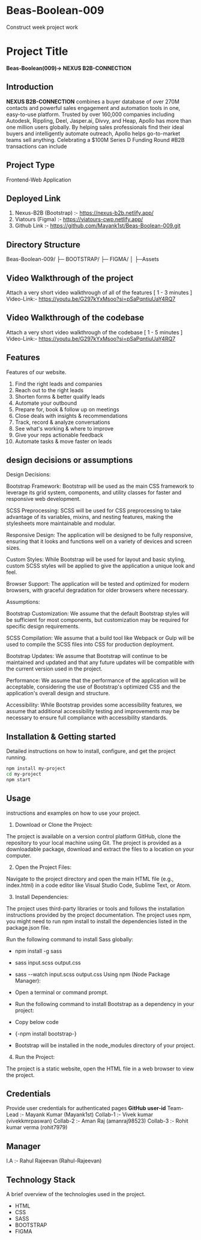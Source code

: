 # Beas-Boolean-009
Construct week project work

# Project Title

**Beas-Boolean(009)-> NEXUS B2B-CONNECTION**

## Introduction
**NEXUS B2B-CONNECTION** combines a buyer database of over 270M contacts and powerful sales engagement and automation tools in one, easy-to-use platform. Trusted by over 160,000 companies including Autodesk, Rippling, Deel, Jasper.ai, Divvy, and Heap, Apollo has more than one million users globally. By helping sales professionals find their ideal buyers and intelligently automate outreach, Apollo helps go-to-market teams sell anything.
Celebrating a $100M Series D Funding Round 
#B2B transactions can include

## Project Type
Frontend-Web Application

## Deployed Link
1. Nexus-B2B (Bootstrap) :- https://nexus-b2b.netlify.app/
2. Viatours (Figma)      :- https://viatours-cwp.netlify.app/
3. Github Link           :- https://github.com/Mayank1st/Beas-Boolean-009.git

## Directory Structure
Beas-Boolean-009/
├─ BOOTSTRAP/
├─ FIGMA/
│  ├─Assets

## Video Walkthrough of the project
Attach a very short video walkthrough of all of the features [ 1 - 3 minutes ]
Video-Link:- https://youtu.be/G297kYxMsoo?si=pSaPqntiuUaY4RQ7

## Video Walkthrough of the codebase
Attach a very short video walkthrough of the codebase [ 1 - 5 minutes ]
Video-Link:- https://youtu.be/G297kYxMsoo?si=pSaPqntiuUaY4RQ7

## Features
Features of our website.
1. Find the right leads and companies
2. Reach out to the right leads
3. Shorten forms & better qualify leads
4. Automate your outbound
5. Prepare for, book & follow up on meetings
6. Close deals with insights & recommendations
7. Track, record & analyze conversations
8. See what's working & where to improve
9. Give your reps actionable feedback
10. Automate tasks & move faster on leads


## design decisions or assumptions
Design Decisions:

Bootstrap Framework: Bootstrap will be used as the main CSS framework to leverage its grid system, components, and utility classes for faster and responsive web development.

SCSS Preprocessing: SCSS will be used for CSS preprocessing to take advantage of its variables, mixins, and nesting features, making the stylesheets more maintainable and modular.

Responsive Design: The application will be designed to be fully responsive, ensuring that it looks and functions well on a variety of devices and screen sizes.

Custom Styles: While Bootstrap will be used for layout and basic styling, custom SCSS styles will be applied to give the application a unique look and feel.

Browser Support: The application will be tested and optimized for modern browsers, with graceful degradation for older browsers where necessary.

Assumptions:

Bootstrap Customization: We assume that the default Bootstrap styles will be sufficient for most components, but customization may be required for specific design requirements.

SCSS Compilation: We assume that a build tool like Webpack or Gulp will be used to compile the SCSS files into CSS for production deployment.

Bootstrap Updates: We assume that Bootstrap will continue to be maintained and updated and that any future updates will be compatible with the current version used in the project.

Performance: We assume that the performance of the application will be acceptable, considering the use of Bootstrap's optimized CSS and the application's overall design and structure.

Accessibility: While Bootstrap provides some accessibility features, we assume that additional accessibility testing and improvements may be necessary to ensure full compliance with accessibility standards.

## Installation & Getting started
Detailed instructions on how to install, configure, and get the project running.

```bash
npm install my-project
cd my-project
npm start
```

## Usage
instructions and examples on how to use your project.

1. Download or Clone the Project:

The project is available on a version control platform GitHub, clone the repository to your local machine using Git.
The project is provided as a downloadable package, download and extract the files to a location on your computer.

2. Open the Project Files:

Navigate to the project directory and open the main HTML file (e.g., index.html) in a code editor like Visual Studio Code, Sublime Text, or Atom.

3. Install Dependencies:

The project uses third-party libraries or tools and follows the installation instructions provided by the project documentation. The project uses npm, you might need to run npm install to install the dependencies listed in the package.json file.

 Run the following command to install Sass globally:
  - npm install -g sass
  - sass input.scss output.css
  - sass --watch input.scss output.css 
 Using npm (Node Package Manager):

 - Open a terminal or command prompt.
 - Run the following command to install Bootstrap as a dependency in your project:
 - Copy below code
 - {-npm install bootstrap-}
 - Bootstrap will be installed in the node_modules directory of your project.

4. Run the Project:

The project is a static website, open the HTML file in a web browser to view the project.



## Credentials
Provide user credentials for authenticated pages
**GitHub user-id**
Team-Lead :- Mayank Kumar (Mayank1st) 
Collab-1  :- Vivek kumar (vivekkmrpaswan)
Collab-2  :- Aman Raj (amanraj98523)
Collab-3  :- Rohit kumar verma (rohit7979)

## Manager
I.A       :- Rahul Rajeevan (Rahul-Rajeevan) 


## Technology Stack
A brief overview of the technologies used in the project.

- HTML
- CSS
- SASS
- BOOTSTRAP
- FIGMA
